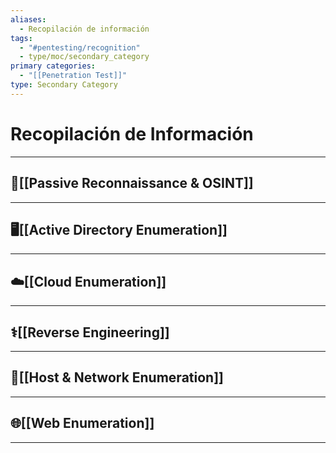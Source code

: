 ```yaml
---
aliases:
  - Recopilación de información
tags:
  - "#pentesting/recognition"
  - type/moc/secondary_category
primary categories:
  - "[[Penetration Test]]"
type: Secondary Category
---
```

# Recopilación de Información

***

## 🌿[[Passive Reconnaissance & OSINT]]


***

## 🖥️[[Active Directory Enumeration]]


***

## ☁️[[Cloud Enumeration]]


***

## ⚕️[[Reverse Engineering]]


***

## 📩[[Host & Network Enumeration]]


***

## 🌐[[Web Enumeration]]


***
